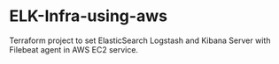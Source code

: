 # ELK-Infra-using-aws
Terraform project to set ElasticSearch Logstash and Kibana Server with Filebeat agent in AWS EC2 service.

